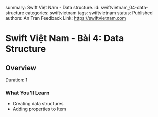summary: Swift Việt Nam - Data structure.
id: swiftvietnam_04-data-structure
categories: swiftvietnam
tags: swiftvietnam
status: Published 
authors: An Tran
Feedback Link: https://swiftvietnam.com

# Swift Việt Nam - Bài 4: Data Structure
<!-- ------------------------ -->
## Overview 
Duration: 1

### What You’ll Learn 
- Creating data structures
- Adding properties to Item
